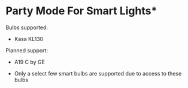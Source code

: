 Party Mode For Smart Lights*
===

Bulbs supported:

- Kasa KL130

Planned support:

- A19 C by GE

* Only a select few smart bulbs are supported due to access to these bulbs